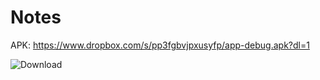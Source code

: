 # Notes

APK: https://www.dropbox.com/s/pp3fgbvjpxusyfp/app-debug.apk?dl=1

![Download](https://dl.dropboxusercontent.com/s/p1key6zewhoqi5x/qr_code.png "QR-code")
